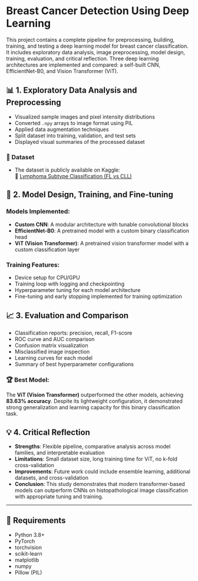 # Breast Cancer Detection Using Deep Learning

This project contains a complete pipeline for preprocessing, building, training, and testing a deep learning model for breast cancer classification. It includes exploratory data analysis, image preprocessing, model design, training, evaluation, and critical reflection. Three deep learning architectures are implemented and compared: a self-built CNN, EfficientNet-B0, and Vision Transformer (ViT).

## 📊 1. Exploratory Data Analysis and Preprocessing

- Visualized sample images and pixel intensity distributions  
- Converted `.npy` arrays to image format using PIL  
- Applied data augmentation techniques  
- Split dataset into training, validation, and test sets  
- Displayed visual summaries of the processed dataset  

### 📁 Dataset

- The dataset is publicly available on Kaggle:  
  🔗 [Lymphoma Subtype Classification (FL vs CLL)](https://www.kaggle.com/datasets/simjeg/lymphoma-subtype-classification-fl-vs-cll)

## 🧠 2. Model Design, Training, and Fine-tuning

### Models Implemented:
- **Custom CNN**: A modular architecture with tunable convolutional blocks  
- **EfficientNet-B0**: A pretrained model with a custom binary classification head  
- **ViT (Vision Transformer)**: A pretrained vision transformer model with a custom classification layer  

### Training Features:
- Device setup for CPU/GPU  
- Training loop with logging and checkpointing  
- Hyperparameter tuning for each model architecture  
- Fine-tuning and early stopping implemented for training optimization  

## 📈 3. Evaluation and Comparison

- Classification reports: precision, recall, F1-score  
- ROC curve and AUC comparison  
- Confusion matrix visualization  
- Misclassified image inspection  
- Learning curves for each model  
- Summary of best hyperparameter configurations  

### 🏆 Best Model:
The **ViT (Vision Transformer)** outperformed the other models, achieving **83.63% accuracy**. Despite its lightweight configuration, it demonstrated strong generalization and learning capacity for this binary classification task.

## 💡 4. Critical Reflection

- **Strengths**: Flexible pipeline, comparative analysis across model families, and interpretable evaluation  
- **Limitations**: Small dataset size, long training time for ViT, no k-fold cross-validation  
- **Improvements**: Future work could include ensemble learning, additional datasets, and cross-validation  
- **Conclusion**: This study demonstrates that modern transformer-based models can outperform CNNs on histopathological image classification with appropriate tuning and training.

---

## 🔧 Requirements

- Python 3.8+  
- PyTorch  
- torchvision  
- scikit-learn  
- matplotlib  
- numpy  
- Pillow (PIL)  
